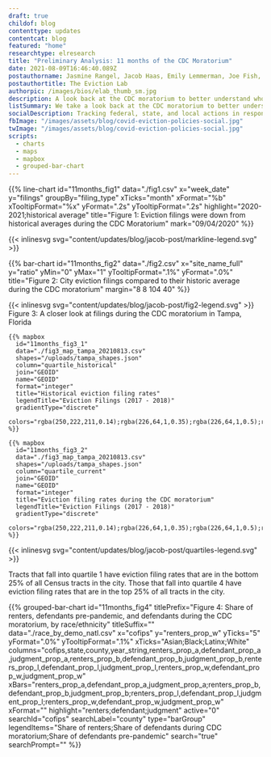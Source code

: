 ```yaml
---
draft: true
childof: blog
contenttype: updates
contentcat: blog
featured: "home"
researchtype: elresearch
title: "Preliminary Analysis: 11 months of the CDC Moratorium"
date: 2021-08-09T16:46:40.089Z
postauthorname: Jasmine Rangel, Jacob Haas, Emily Lemmerman, Joe Fish, and Peter Hepburn
postauthortitle: The Eviction Lab
authorpic: /images/bios/elab_thumb_sm.jpg
description: A look back at the CDC moratorium to better understand who it protected and which groups have remained at risk of eviction.
listSummary: We take a look back at the CDC moratorium to better understand who it protected and which groups have remained at risk of eviction.
socialDescription: Tracking federal, state, and local actions in response to the pandemic.
fbImage: "/images/assets/blog/covid-eviction-policies-social.jpg"
twImage: "/images/assets/blog/covid-eviction-policies-social.jpg"
scripts:
  - charts
  - maps
  - mapbox
  - grouped-bar-chart
---
```



{{% line-chart
  id="11months_fig1"
  data="./fig1.csv"
  x="week_date"
  y="filings"
  groupBy="filing_type"
  xTicks="month"
  xFormat="%b"
  xTooltipFormat="%x"
  yFormat=".2s"
  yTooltipFormat=".2s"
  highlight="2020-2021;historical average"
  title="Figure 1: Eviction filings were down from historical averages during the CDC Moratorium"
  mark="09/04/2020"
%}}
<div class="d-flex justify-content-center">
{{< inlinesvg svg="content/updates/blog/jacob-post/markline-legend.svg"  >}}
</div>

{{% bar-chart
  id="11months_fig2"
  data="./fig2.csv"
  x="site_name_full"
  y="ratio"
  yMin="0"
  yMax="1"
  yTooltipFormat=".1%"
  yFormat=".0%"
  title="Figure 2: City eviction filings compared to their historic average during the CDC moratorium"
  margin="8 8 104 40"
%}}

<div class="d-flex justify-content-center">
{{< inlinesvg svg="content/updates/blog/jacob-post/fig2-legend.svg"  >}}
</div>


</div>
</div>
</div>
<div class="row mx-4">
<div class="col-12">
<div class="figheader mt-0 mt-md-2 mb-1">Figure 3: A closer look at filings during the CDC moratorium in Tampa, Florida</div>
</div>
  
  <div class="col-12 col-lg-6 col-x4l-5 offset-x4l-1 px-0 px-md-2">

    {{% mapbox
      id="11months_fig3_1"
      data="./fig3_map_tampa_20210813.csv"
      shapes="/uploads/tampa_shapes.json"
      column="quartile_historical"
      join="GEOID"
      name="GEOID"
      format="integer"
      title="Historical eviction filing rates"
      legendTitle="Eviction Filings (2017 - 2018)"
      gradientType="discrete"
      colors="rgba(250,222,211,0.14);rgba(226,64,1,0.35);rgba(226,64,1,0.5);rgba(226,64,1,0.75);rgba(226,64,1,1)"
    %}}

  </div>

  <div class="col-12 col-lg-6 col-x4l-5 px-0 px-md-2">

    {{% mapbox
      id="11months_fig3_2"
      data="./fig3_map_tampa_20210813.csv"
      shapes="/uploads/tampa_shapes.json"
      column="quartile_current"
      join="GEOID"
      name="GEOID"
      format="integer"
      title="Eviction filing rates during the CDC moratorium"
      legendTitle="Eviction Filings (2017 - 2018)"
      gradientType="discrete"
      colors="rgba(250,222,211,0.14);rgba(226,64,1,0.35);rgba(226,64,1,0.5);rgba(226,64,1,0.75);rgba(226,64,1,1)"
    %}}

  </div>
 
  <div class="col-12 mt-2 d-flex justify-content-center">
    {{< inlinesvg svg="content/updates/blog/jacob-post/quartiles-legend.svg"  >}}
  </div>
  <div class="figcaption col-12 col-lg-7 col-xxxl-6 col-x4l-5 mx-auto mt-1 mb-0"><p>Tracts that fall into quartile 1 have eviction filing rates that are in the bottom 25% of all Census tracts in the city. Those that fall into quartile 4 have eviction filing rates that are in the top 25% of all tracts in the city.</p></div>
  </div>

<div class="center-content-post updates-post pb-2">
<div class="page-content">
<div class="post-body">

{{% grouped-bar-chart
  id="11months_fig4"
  titlePrefix="Figure 4: Share of renters, defendants pre-pandemic, and defendants during the CDC moratorium, by race/ethnicity"
  titleSuffix=""
  data="./race_by_demo_natl.csv"
  x="cofips"
  y="renters_prop_w"
  yTicks="5"
  yFormat=".0%"
  yTooltipFormat=".1%"
  xTicks="Asian;Black;Latinx;White"
  columns="cofips,state,county,year_string,renters_prop_a,defendant_prop_a,judgment_prop_a,renters_prop_b,defendant_prop_b,judgment_prop_b,renters_prop_l,defendant_prop_l,judgment_prop_l,renters_prop_w,defendant_prop_w,judgment_prop_w"
  xBars="renters_prop_a,defendant_prop_a,judgment_prop_a;renters_prop_b,defendant_prop_b,judgment_prop_b;renters_prop_l,defendant_prop_l,judgment_prop_l;renters_prop_w,defendant_prop_w,judgment_prop_w"
  xFormat=""
  highlight="renters;defendant;judgment"
  active="0"
  searchId="cofips"
  searchLabel="county"
  type="barGroup"
  legendItems="Share of renters;Share of defendants during CDC moratorium;Share of defendants pre-pandemic"
  search="true"
  searchPrompt=""
%}}
